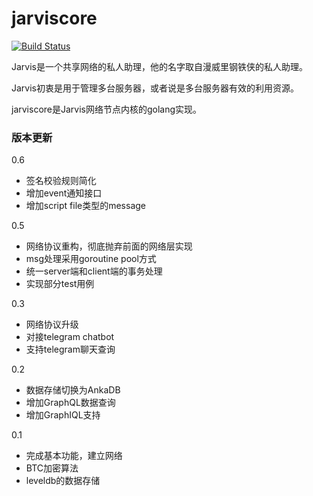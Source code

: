 # jarviscore
[![Build Status](https://travis-ci.org/zhs007/jarviscore.svg?branch=master)](https://travis-ci.org/zhs007/jarviscore)

Jarvis是一个共享网络的私人助理，他的名字取自漫威里钢铁侠的私人助理。

Jarvis初衷是用于管理多台服务器，或者说是多台服务器有效的利用资源。

jarviscore是Jarvis网络节点内核的golang实现。

### 版本更新

0.6
- 签名校验规则简化
- 增加event通知接口
- 增加script file类型的message

0.5
- 网络协议重构，彻底抛弃前面的网络层实现
- msg处理采用goroutine pool方式
- 统一server端和client端的事务处理
- 实现部分test用例

0.3
- 网络协议升级
- 对接telegram chatbot
- 支持telegram聊天查询

0.2  
- 数据存储切换为AnkaDB
- 增加GraphQL数据查询
- 增加GraphIQL支持

0.1  
- 完成基本功能，建立网络
- BTC加密算法
- leveldb的数据存储